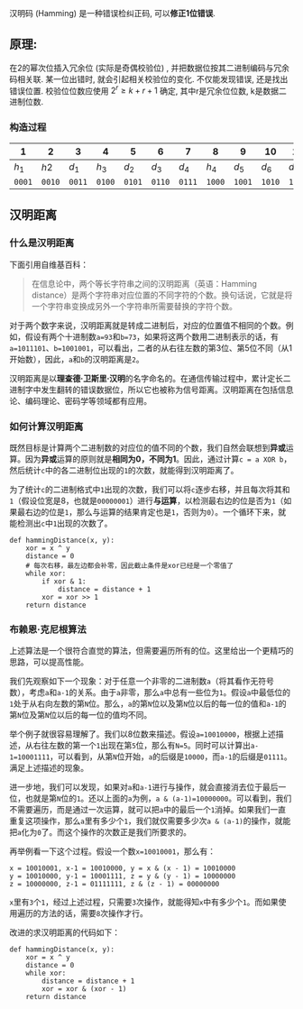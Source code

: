 汉明码 (Hamming) 是一种错误检纠正码, 可以**修正1位错误**.

## 原理:   

在2的幂次位插入冗余位 (实际是奇偶校验位) , 并把数据位按其二进制编码与冗余码相关联. 某一位出错时, 就会引起相关校验位的变化. 不仅能发现错误, 还是找出错误位置. 校验位位数应使用 $2^r\geq k+r+1$ 确定, 其中r是冗余位位数, k是数据二进制位数.

### 构造过程

| 1 | 2 | 3 | 4 | 5 | 6 | 7 | 8 | 9 | 10 | 11 |
| ------- | ------- | ------- | ------- | ------- | ------- | ------- | ------- | ------- | -------- | -------- |
| $h_1$   | $h2$    | $d_1$   | $h_3$   | $d_2$   | $d_3$   | $d_4$   | $h_4$   | $d_5$   | $d_6$    | $d_7$    |
| `0001`  | `0010`  | `0011`  | `0100`  | `0101`  | `0110`  | `0111`  | `1000`  | `1001`  | `1010`   | `1011`         |

## 汉明距离

### 什么是汉明距离

下面引用自维基百科：

> 在信息论中，两个等长字符串之间的汉明距离（英语：Hamming distance）是两个字符串对应位置的不同字符的个数。换句话说，它就是将一个字符串变换成另外一个字符串所需要替换的字符个数。

对于两个数字来说，汉明距离就是转成二进制后，对应的位置值不相同的个数。例如，假设有两个十进制数`a=93`和`b=73`，如果将这两个数用二进制表示的话，有`a=1011101`、`b=1001001`，可以看出，二者的从右往左数的第3位、第5位不同（从1开始数），因此，`a`和`b`的汉明距离是`2`。

汉明距离是以**理查德·卫斯里·汉明**的名字命名的。在通信传输过程中，累计定长二进制字中发生翻转的错误数据位，所以它也被称为信号距离。汉明距离在包括信息论、编码理论、密码学等领域都有应用。

### 如何计算汉明距离

既然目标是计算两个二进制数的对应位的值不同的个数，我们自然会联想到**异或**运算。因为**异或**运算的原则就是**相同为0，不同为1**。因此，通过计算`c = a XOR b`，然后统计`c`中的各二进制位出现的`1`的次数，就能得到汉明距离了。

为了统计`c`的二进制格式中`1`出现的次数，我们可以将`c`逐步右移，并且每次将其和`1`（假设位宽是8，也就是`00000001`）进行**与运算**，以检测最右边的位是否为`1`（如果最右边的位是`1`，那么与运算的结果肯定也是`1`，否则为`0`）。一个循环下来，就能检测出`c`中`1`出现的次数了。

```
def hammingDistance(x, y):
    xor = x ^ y
    distance = 0
    # 每次右移，最左边都会补零，因此截止条件是xor已经是一个零值了
    while xor:
        if xor & 1:
            distance = distance + 1
        xor = xor >> 1
    return distance
```

### 布赖恩·克尼根算法

上述算法是一个很符合直觉的算法，但需要遍历所有的位。这里给出一个更精巧的思路，可以提高性能。

我们先观察如下一个现象：对于任意一个非零的二进制数`a`（将其看作无符号数），考虑`a`和`a-1`的关系。由于`a`非零，那么`a`中总有一些位为`1`。假设`a`中最低位的`1`处于从右向左数的第`N`位。那么，`a`的第`N`位以及第`N`位以后的每一位的值和`a-1`的第`N`位及第`N`位以后的每一位的值均不同。

举个例子就很容易理解了。我们以8位数来描述。假设`a=10010000`，根据上述描述，从右往左数的第一个`1`出现在第`5`位，那么有`N=5`。同时可以计算出`a-1=10001111`，可以看到，从第`N`位开始，`a`的后缀是`10000`，而`a-1`的后缀是`01111`。满足上述描述的现象。

进一步地，我们可以发现，如果对`a`和`a-1`进行与操作，就会直接消去位于最后一位，也就是第`N`位的`1`。还以上面的`a`为例，`a & (a-1)=10000000`。可以看到，我们不需要遍历，而是通过一次运算，就可以把`a`中的最后一个`1`消掉。如果我们一直重复这项操作，那么`a`里有多少个`1`，我们就仅需要多少次`a & (a-1)`的操作，就能把`a`化为`0`了。而这个操作的次数正是我们所要求的。

再举例看一下这个过程。假设一个数`x=10010001`，那么有：

```
x = 10010001, x-1 = 10010000, y = x & (x - 1) = 10010000
y = 10010000, y-1 = 10001111, z = y & (y - 1) = 10000000
z = 10000000, z-1 = 01111111, z & (z - 1) = 00000000
```

`x`里有`3`个`1`，经过上述过程，只需要`3`次操作，就能得知`x`中有多少个`1`。而如果使用遍历的方法的话，需要`8`次操作才行。

改进的求汉明距离的代码如下：

```
def hammingDistance(x, y):
    xor = x ^ y
    distance = 0
    while xor:
        distance = distance + 1
        xor = xor & (xor - 1)
    return distance
```


